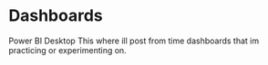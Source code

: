 # Dashboards
Power BI Desktop
This where ill post from time dashboards that im practicing or experimenting on.
